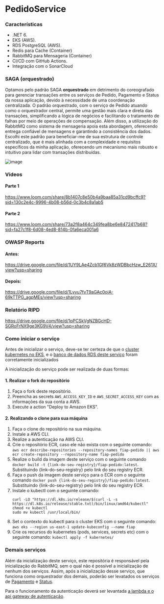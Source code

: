 # PedidoService

### Características

- .NET 6.
- EKS  (AWS).
- RDS PostgreSQL (AWS).
- Redis para Cache (Container)
- RabbitMQ para Mensageria (Container)
- CI/CD com GitHub Actions.
- Integração com o SonarCloud

### SAGA (orquestrado)

Optamos pelo padrão SAGA **orquestrado** em detrimento do coreografado para gerenciar transações entre os serviços de Pedido, Pagamento e Status da nossa aplicação, devido à necessidade de uma coordenação centralizada. O padrão orquestrado, com o serviço de Pedido atuando como o orquestrador central, permite uma gestão mais clara e direta das transações, simplificando a lógica de negócios e facilitando o tratamento de falhas por meio de operações de compensação. Além disso, a utilização do RabbitMQ como sistema de mensageria apoia esta abordagem, oferecendo entrega confiável de mensagens e garantindo a consistência dos dados. Escolhi este padrão para beneficiar-me de sua estrutura de controle centralizado, que é mais alinhada com a complexidade e requisitos específicos da minha aplicação, oferecendo um mecanismo mais robusto e intuitivo para lidar com transações distribuídas.

![image](https://github.com/negospo/TCF5-PedidoService/assets/39103031/f60e8629-d332-4982-adb1-df2b3be8578f)

### Videos
#### Parte 1
https://www.loom.com/share/8b1407c8e50b4a9baa85a31cd9bcffc9?sid=130c2e4c-9996-4b08-b56d-0c3b4c8a1ab5
#### Parte 2
https://www.loom.com/share/73a2f8a464c349fea8be6e8472417b68?sid=fa27c1f8-6d08-4ed8-814b-0fa6eca001a6

### OWASP Reports

#### Antes:
https://drive.google.com/file/d/1UY9LAe4Zcb1Gf6Vk8zWDBbcHzw_E261X/view?usp=sharing
#### Depois:
https://drive.google.com/file/d/1Lyvu7fvT9aGAc0ojA-69kTTPG_agpMEs/view?usp=sharing

### Relatório RIPD
https://drive.google.com/file/d/1pPCSkVgNZBGcHD-SGRoFrNX9ge3KG9V4/view?usp=sharing

### Como iniciar o serviço 

Antes de inicializar o serviço, deve-se ter certeza de que o [cluster kubernetes no EKS](https://github.com/mvcosta/FIAPTerraformEKS), e o [banco de dados RDS deste serviço](https://github.com/mvcosta/FIAPTerraformRDSPedido) foram corretamente inicializados

A inicialização do serviço pode ser realizada de duas formas:

#### 1. Realizar o fork do repositório

1. Faça o fork deste repositório.
2. Preencha as secrets `AWS_ACCESS_KEY_ID` e `AWS_SECRET_ACCESS_KEY` com as informações da sua conta a AWS.
3. Execute a action "Deploy to Amazon EKS".

#### 2. Realizando o clone para sua máquina
1. Faça o clone do repositório na sua máquina.
2. Instale a AWS CLI.
3. Realize a autenticação na AWS CLI.
4. Crie o repositório ECR, caso ele não exista com o seguinte comando: `aws ecr describe-repositories --repository-names fiap-pedido || aws ecr create-repository --repository-name fiap-pedido`
5. Realize o build da imagem deste serviço com o seguinte comando `docker build -t {link-do-seu-registry}/fiap-pedido:latest`. Substituindo {link-do-seu-registry} pelo link do seu registry ECR.
6. Faça o push da imagem deste serviço para o ECR com o seguinte comando `docker push {link-do-seu-registry}/fiap-pedido:latest`. Substituindo {link-do-seu-registry} pelo link do seu registry ECR.
7. Instale o kubectl com o seguinte comando:
   ```
   curl -LO "https://dl.k8s.io/release/$(curl -L -s https://dl.k8s.io/release/stable.txt)/bin/linux/amd64/kubectl"
   chmod +x kubectl
   sudo mv kubectl /usr/local/bin/
   ```
8. Set o contexto do kubectl para o cluster EKS com o seguinte comando: `aws eks --region us-east-1 update-kubeconfig --name fiap`
9. Crie os recursos do kubernetes (pods, services, secrets etc) com o seguinte comando: `kubectl apply -f kubernetes/`

### Demais serviços

Além da inicialização deste serviço, este repositória é responsável pela inicialização do RabbitMQ, sem o qual não é possível a inicialização de nenhum dos serviços. Assim, após a inicialização desse serviço, que funciona como orquestrador dos demais, poderão ser levatados os serviços de [Pagamento](https://github.com/negospo/TCF5-PagamentoService) e [Status](https://github.com/negospo/TCF5-PagamentoService).

Para o funcionamento da autenticação deverá ser levantada [a lambda e o api gateway de autenticação](https://github.com/mvcosta/FIAPTerraformLambda).
